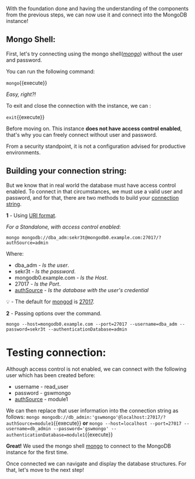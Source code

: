 
With the foundation done and having the understanding of the components from the previous steps, we can now use it and connect into the MongoDB instance!

## Mongo Shell:

First, let's try connecting using the mongo shell(*[mongo](https://docs.mongodb.com/upcoming/reference/program/mongo/#mongodb-binary-bin.mongo)*) without the user and password.

You can run the following command:

`mongo`{{execute}}

*Easy, right?!*

To exit and close the connection with the instance, we can :

`exit`{{execute}}

Before moving on. This instance **does not have access control enabled**, that's why you can freely connect without user and password.

From a security standpoint, it is not a configuration advised for productive environments.


## Building your connection string:

But we know that in real world the database must have access control enabled. To connect in that circumstances, we must use a valid user and password, and for that, there are two methods to build your [connection string](https://docs.mongodb.com/upcoming/reference/connection-string/#connection-string-uri-format).

**1** - Using [URI format](https://docs.mongodb.com/upcoming/reference/connection-string/#connection-string-uri-format).

*For a Standalone, with access control enabled*:

`mongo mongodb://dba_adm:sekr3t@mongodb0.example.com:27017/?authSource=admin`

Where:
- dba_adm              - *Is the user*.
- sekr3t               - *Is the password*.
- mongodb0.example.com - *Is the Host*.
- 27017                - *Is the Port*.
- [authSource](https://docs.mongodb.com/upcoming/reference/connection-string/#mongodb-urioption-urioption.authSource)           - *Is the database with the user's credential*


💡 - The default for [mongod](https://docs.mongodb.com/manual/reference/program/mongod/#mongodb-binary-bin.mongod) is [27017](https://docs.mongodb.com/manual/reference/default-mongodb-port/#default-mongodb-port).

**2** - Passing options over the command.

`mongo --host=mongodb0.example.com --port=27017 --username=dba_adm --password=sekr3t --authenticationDatabase=admin`


# Testing connection:

Although access control is not enabled, we can connect with the following user which has been created before:
- username   - read_user
- password   - gswmongo
- [authSource](https://docs.mongodb.com/upcoming/reference/connection-string/#mongodb-urioption-urioption.authSource) - module1

 
We can then replace that user information into the connection string as follows:
`mongo mongodb://db_admin:'gswmongo'@localhost:27017/?authSource=module1`{{execute}}
**or**
`mongo --host=localhost --port=27017 --username=db_admin --password='gswmongo' --authenticationDatabase=module1`{{execute}}




**Great!**
We used the mongo shell [mongo](https://docs.mongodb.com/upcoming/reference/program/mongo/#mongodb-binary-bin.mongo) to connect to the MongoDB instance for the first time.

Once connected we can navigate and display the database structures. For that, let's move to the next step!
